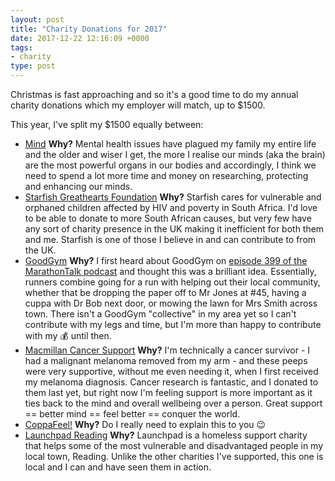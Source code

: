 ```yaml
---
layout: post
title: "Charity Donations for 2017"
date: 2017-12-22 12:16:09 +0000
tags:
- charity
type: post
---
```


Christmas is fast approaching and so it's a good time to do my annual charity donations which my employer will match, up to $1500.

This year, I've split my $1500 equally between:

- [Mind](https://www.mind.org.uk/)
  **Why?** Mental health issues have plagued my family my entire life and the older and wiser I get, the more I realise our minds (aka the brain) are the most powerful organs in our bodies and accordingly, I think we need to spend a lot more time and money on researching, protecting and enhancing our minds.
- [Starfish Greathearts Foundation](http://www.starfishcharity.org/)
  **Why?** Starfish cares for vulnerable and orphaned children affected by HIV and poverty in South Africa. I'd love to be able to donate to more South African causes, but very few have any sort of charity presence in the UK making it inefficient for both them and me. Starfish is one of those I believe in and can contribute to from the UK.
- [GoodGym](https://www.goodgym.org/)
  **Why?** I first heard about GoodGym on [episode 399 of the MarathonTalk podcast](https://marathontalk.com/shows/episode-399-ivo-gormley/) and thought this was a brilliant idea. Essentially, runners combine going for a run with helping out their local community, whether that be dropping the paper off to Mr Jones at #45, having a cuppa with Dr Bob next door, or mowing the lawn for Mrs Smith across town. There isn't a GoodGym "collective" in my area yet so I can't contribute with my legs and time, but I'm more than happy to contribute with my 💰 until then.
- [Macmillan Cancer Support](https://www.macmillan.org.uk/)
  **Why?** I'm technically a cancer survivor - I had a malignant melanoma removed from my arm - and these peeps were very supportive, without me even needing it, when I first received my melanoma diagnosis. Cancer research is fantastic, and I donated to them last yet, but right now I'm feeling support is more important as it ties back to the mind and overall wellbeing over a person. Great support == better mind == feel better == conquer the world.
- [CoppaFeel!](https://coppafeel.org/)
  **Why?** Do I really need to explain this to you 😉
- [Launchpad Reading](http://www.launchpadreading.org.uk/)
  **Why?** Launchpad is a homeless support charity that helps some of the most vulnerable and disadvantaged people in my local town, Reading. Unlike the other charities I've supported, this one is local and I can and have seen them in action.
